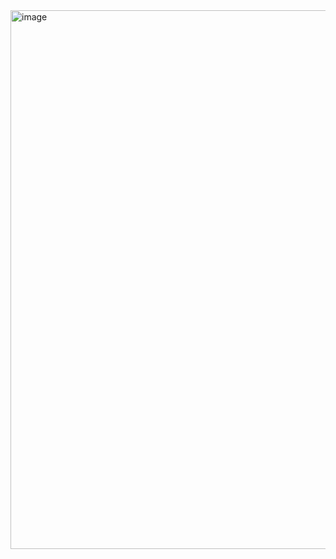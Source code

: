 <img width="1879" height="862" alt="image" src="https://github.com/user-attachments/assets/9ef66a2a-e25e-440f-bd9a-63bf88dfc66c" />

